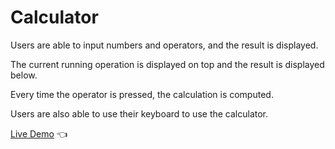 # Calculator

Users are able to input numbers and operators, and the result is displayed.

The current running operation is displayed on top and the result is displayed below.

Every time the operator is pressed, the calculation is computed.

Users are also able to use their keyboard to use the calculator.

[Live Demo](https://kaykang87.github.io/odin-calculator/) :point_left:
